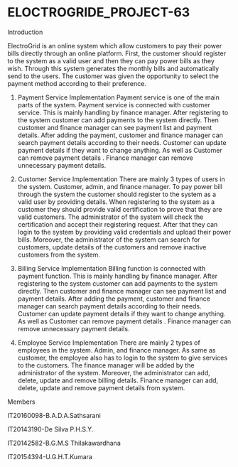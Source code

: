 # ELOCTROGRIDE_PROJECT-63

Introduction

ElectroGrid is an online system which allow customers to pay their power bills directly through an online platform.
First, the customer should register to the system as a valid user and then they can pay power bills as they wish. 
Through this system generates the monthly bills and automatically send to the users. 
The customer was given the opportunity to select the payment method according to their preference.

1)	Payment Service Implementation
Payment service is one of the main parts of the system. Payment service is connected with customer service. This is mainly handling by finance manager. 
After registering to the system customer can add payments to the system directly. Then customer and finance manager can see payment list and payment details.
After adding the payment, customer and finance manager can search payment details according to their needs. 
Customer can update payment details if they want to change anything. As well as Customer can remove payment details .
Finance manager can remove unnecessary payment details.
 
2)	Customer Service Implementation
There are mainly 3 types of users in the system. Customer, admin, and finance manager. 
To pay power bill through the system the customer should register to the system as a valid user by providing details. 
When registering to the system as a customer they should provide valid certification to prove that they are valid customers. 
The administrator of the system will check the certification and accept their registering request. After that they can login to the system by providing valid credentials and upload their power bills.
Moreover, the administrator of the system can search for customers, update details of the customers and remove inactive customers from the system.

3)	Billing Service Implementation
Billing function is connected with payment function. This is mainly handling by finance manager. After registering to the system customer can add payments to the system directly. 
Then customer and finance manager can see payment list and payment details. After adding the payment, customer and finance manager can search payment details according to their needs. 
Customer can update payment details if they want to change anything. As well as Customer can remove payment details . Finance manager can remove unnecessary payment details.

4)	Employee Service Implementation
There are mainly 2 types of employees in the system. Admin, and finance manager. As same as customer, the employee also has to login to the system to give services to the customers.
The finance manager will be added by the administrator of the system. Moreover, the administrator can add, delete, update and remove billing details. 
Finance manager can add, delete, update and remove payment details from system.

Members

IT20160098-B.A.D.A.Sathsarani

IT20143190-De Silva P.H.S.Y.

IT20142582-B.G.M.S Thilakawardhana

IT20154394-U.G.H.T.Kumara


